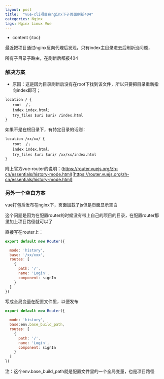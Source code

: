 ```yaml
---
layout: post
title:  "vue-cli项目在nginx下子页面刷新404"
categories: Nginx
tags: Nginx Linux Vue
---
```


* content
{:toc}

最近把项目通过nginx反向代理后发现，只有index主目录进去后刷新没问题，

所有子目录子路由，在刷新后都报404			          

		   					    
				




### 解决方案


* 原因：这是因为目录刷新后没有在root下找到该文件，所以只要把目录重新指向index即可；

```shell
location / {
　　root  /；
　　index index.html;
　　try_files $uri $uri/ /index.html
}
```

如果不是在根目录下，有特定目录的话则：

```shell
location /xx/xx/ {
　　root  /；
　　index index.html;
　　try_files $uri $uri/ /xx/xx/index.html
}
```

附上官方vue-router的说明：(https://router.vuejs.org/zh-cn/essentials/history-mode.html)[https://router.vuejs.org/zh-cn/essentials/history-mode.html]


### 另外一个空白方案


vue打包后发布在nginx下，页面加载了js但是页面显示空白

这个问题是因为在配置router的时候没有带上自己的项目的目录，在配置router那里加上项目路径就可以了

直接写在router上：

```js
export default new Router({

  mode: 'history',
  base: '/xx/xxx',
  routes: [
    {
      path: '/',
      name: 'Login',
      component: signIn
    }
  ]
})
```

写成全局变量在配置文件里，以便发布

```js
export default new Router({

  mode: 'history',
  base:env.base_build_path,
  routes: [
    {
      path: '/',
      name: 'Login',
      component: signIn
    }
  ]
})
```

注：这个env.base_build_path就是配置文件里的一个全局变量，也是项目路径





   













